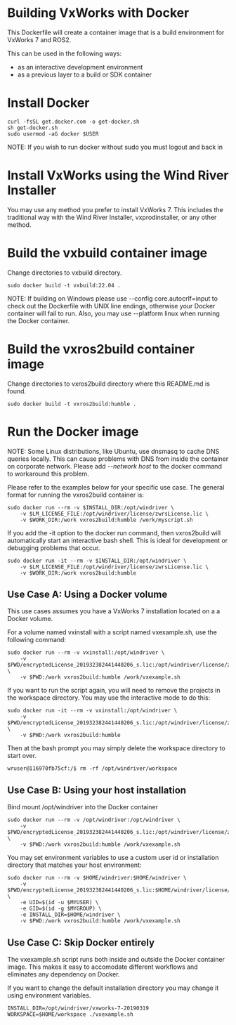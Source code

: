 Building VxWorks with Docker
==============================

This Dockerfile will create a container image that is a build environment for VxWorks 7 and ROS2. 

This can be used in the following ways:
- as an interactive development environment
- as a previous layer to a build or SDK container

# Install Docker

```
curl -fsSL get.docker.com -o get-docker.sh
sh get-docker.sh
sudo usermod -aG docker $USER
```

NOTE: If you wish to run docker without sudo you must logout and back in

# Install VxWorks using the Wind River Installer

You may use any method you prefer to install VxWorks 7.  This includes the traditional way
with the Wind River Installer, vxprodinstaller, or any other method.


# Build the vxbuild container image

Change directories to vxbuild directory.

```
sudo docker build -t vxbuild:22.04 .
```

NOTE: If building on Windows please use --config core.autocrlf=input to
check out the Dockerfile with UNIX line endings, otherwise your Docker
container will fail to run.  Also, you may use --platform linux when
running the Docker container.

# Build the vxros2build container image

Change directories to vxros2build directory where this README.md is found.

```
sudo docker build -t vxros2build:humble .
```

# Run the Docker image

NOTE: Some Linux distributions, like Ubuntu, use dnsmasq to cache DNS queries
locally.  This can cause problems with DNS from inside the container on corporate
network. Please add *--network host* to the docker command to workaround this problem.

Please refer to the examples below for your specific use case.  The general format for running
the vxros2build container is:
```
sudo docker run --rm -v $INSTALL_DIR:/opt/windriver \
    -v $LM_LICENSE_FILE:/opt/windriver/license/zwrsLicense.lic \
    -v $WORK_DIR:/work vxros2build:humble /work/myscript.sh
```

If you add the -it option to the docker run command, then vxros2build will automatically start an
interactive bash shell.  This is ideal for development or debugging problems that occur.
```
sudo docker run -it --rm -v $INSTALL_DIR:/opt/windriver \
    -v $LM_LICENSE_FILE:/opt/windriver/license/zwrsLicense.lic \
    -v $WORK_DIR:/work vxros2build:humble
```

## Use Case A: Using a Docker volume

This use cases assumes you have a VxWorks 7 installation located on a a Docker volume.

For a volume named vxinstall with a script named vxexample.sh, use the following command:
```
sudo docker run --rm -v vxinstall:/opt/windriver \
    -v $PWD/encryptedLicense_201932382441440206_s.lic:/opt/windriver/license/zwrsLicense.lic \
    -v $PWD:/work vxros2build:humble /work/vxexample.sh
```

If you want to run the script again, you will need to remove the projects in the workspace
directory.  You may use the interactive mode to do this:

```
sudo docker run -it --rm -v vxinstall:/opt/windriver \
    -v $PWD/encryptedLicense_201932382441440206_s.lic:/opt/windriver/license/zwrsLicense.lic \
    -v $PWD:/work vxros2build:humble
```

Then at the bash prompt you may simply delete the workspace directory to start over.

```
wruser@116970fb75cf:/$ rm -rf /opt/windriver/workspace
```

## Use Case B: Using your host installation

Bind mount /opt/windriver into the Docker container

```
sudo docker run --rm -v /opt/windriver:/opt/windriver \
    -v $PWD/encryptedLicense_201932382441440206_s.lic:/opt/windriver/license/zwrsLicense.lic \
    -v $PWD:/work vxros2build:humble /work/vxexample.sh
```

You may set environment variables to use a custom user id or installation directory that matches
your host environment:

```
sudo docker run --rm -v $HOME/windriver:$HOME/windriver \
    -v $PWD/encryptedLicense_201932382441440206_s.lic:$HOME/windriver/license/zwrsLicense.lic \
    -e UID=$(id -u $MYUSER) \
    -e GID=$(id -g $MYGROUP) \
    -e INSTALL_DIR=$HOME/windriver \
    -v $PWD:/work vxros2build:humble /work/vxexample.sh
```

## Use Case C: Skip Docker entirely

The vxexample.sh script runs both inside and outside the Docker container image.
This makes it easy to accomodate different workflows and eliminates any dependency on
Docker.

If you want to change the default installation directory you may change it using
environment variables.

```
INSTALL_DIR=/opt/windriver/vxworks-7-20190319 WORKSPACE=$HOME/workspace ./vxexample.sh
```
